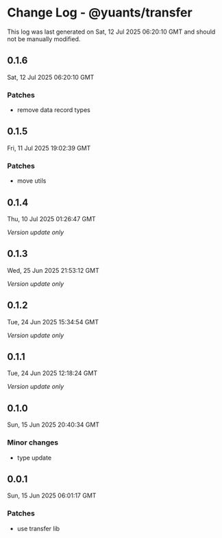# Change Log - @yuants/transfer

This log was last generated on Sat, 12 Jul 2025 06:20:10 GMT and should not be manually modified.

## 0.1.6
Sat, 12 Jul 2025 06:20:10 GMT

### Patches

- remove data record types

## 0.1.5
Fri, 11 Jul 2025 19:02:39 GMT

### Patches

- move utils

## 0.1.4
Thu, 10 Jul 2025 01:26:47 GMT

_Version update only_

## 0.1.3
Wed, 25 Jun 2025 21:53:12 GMT

_Version update only_

## 0.1.2
Tue, 24 Jun 2025 15:34:54 GMT

_Version update only_

## 0.1.1
Tue, 24 Jun 2025 12:18:24 GMT

_Version update only_

## 0.1.0
Sun, 15 Jun 2025 20:40:34 GMT

### Minor changes

- type update

## 0.0.1
Sun, 15 Jun 2025 06:01:17 GMT

### Patches

- use transfer lib

